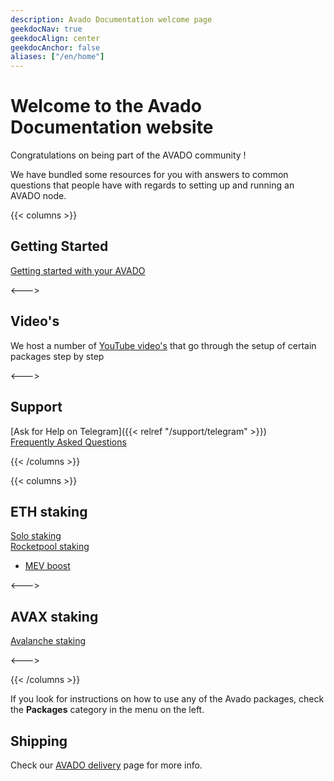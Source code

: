 ```yaml
---
description: Avado Documentation welcome page
geekdocNav: true
geekdocAlign: center
geekdocAnchor: false
aliases: ["/en/home"]
---
```


# Welcome to the Avado Documentation website

Congratulations on being part of the AVADO community !

We have bundled some resources for you with answers to common questions that people have with regards to setting up and running an AVADO node.



{{< columns >}}

## Getting Started

[Getting started with your AVADO](getting-started)

<--->

## Video's

We host a number of [YouTube video's](https://www.youtube.com/avadocloud) that go through the setup of certain packages step by step

<--->

## Support

[Ask for Help on Telegram]({{< relref "/support/telegram" >}})  
[Frequently Asked Questions](/faq)


{{< /columns >}}



{{< columns >}}


## ETH staking

[Solo staking](/earn/ethereum/)  
[Rocketpool staking](/earn/ethereum/#rocket-pool)  
- [MEV boost](/packages/mev-boost/)

<--->

## AVAX staking

[Avalanche staking](/earn/avalanche/)

<--->


{{< /columns >}}


If you look for instructions on how to use any of the Avado packages, check the **Packages** category in the menu on the left.



## Shipping

Check our [AVADO delivery](/support/delivery) page for more info.

